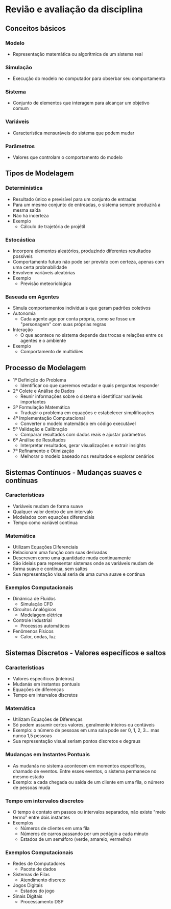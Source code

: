 # Revião e avaliação da disciplina

## Conceitos básicos

### Modelo
* Representação matemática ou algorítmica de um sistema real

### Simulação
* Execução do modelo no computador para obserbar seu comportamento

### Sistema
* Conjunto de elementos que interagem para alcançar um objetivo comum

### Variáveis
* Característica mensuráveis do sistema que podem mudar

### Parâmetros
* Valores que controlam o comportamento do modelo

## Tipos de Modelagem

### Determinística
* Resultado único e previsível para um conjunto de entradas
* Para um mesmo conjunto de entreadas, o sistema sempre produzirá a mesma saída
* Não há incerteza
* Exemplo
  * Cálculo de trajetória de projétil

### Estocástica
* Incorpora elementos aleatórios, produzindo diferentes resultados possíveis
* Comportamento futuro não pode ser previsto com certeza, apenas com uma certa probnabilidade
* Envolvem variáveis aleatórias
* Exemplo
  * Previsão meteoriológica

### Baseada em Agentes
* Simula comportamentos individuais que geram padrões coletivos
* Autonomia
  * Cada agente age por conta própria, como se fosse um "personagem" com suas próprias regras
* Interação
  * O que acontece no sistema depende das trocas e relações entre os agentes e o ambiente
* Exemplo
  * Comportamento de multidões

## Processo de Modelagem
* 1º Definição do Problema
  * Identificar oo que queremos estudar e quais perguntas responder
* 2º Colete e Análise de Dados
  * Reunir informações sobre o sistema e identificar variáveis importantes
* 3º Formulação Matemática
  * Traduzir o problema em equações e estabelecer simplificações
* 4º Implementação Computacional
  * Converter o modelo matemático em código executável
* 5º Validação e Calibração
  * Comparar resultados com dados reais e ajustar parâmetros
* 6º Análise de Resultados
  * Interpretar resultados, gerar visualizações e extrair insights
* 7º Refinamento e Otimização
  * Melhorar o modelo baseado nos resultados e explorar cenários

## Sistemas Contínuos - Mudanças suaves e contínuas
### Características
* Variáveis mudam de forma suave
* Qualquer valor dentro de um intervalo
* Modelados com equações diferenciais
* Tempo como variável contínua

### Matemática
* Utilizam Equações Diferenciais
* Relacionam uma função com suas derivadas
* Descrevem como uma quantidade muda continuamente
* São ideiais para representar sistemas onde as variáveis mudam de forma suave e contínua, sem saltos
* Sua representação visual seria de uma curva suave e contínua

### Exemplos Computacionais
* Dinâmica de Fluidos
  * Simulação CFD
* Circuitos Analógicos
  * Modelagem elétrica
* Controle Industrial
  * Processos automáticos
* Fenômenos Físicos
  * Calor, ondas, luz

## Sistemas Discretos - Valores específicos e saltos
### Características
* Valores específicos (inteiros)
* Mudanás em instantes pontuais
* Equações de diferenças
* Tempo em intervalos discretos

### Matemática
* Utilizam Equações de Diferenças
* Só podem assumir certos valores, geralmente inteiros ou contáveis
* Exemplo: o número de pessoas em uma sala pode ser 0, 1, 2, 3... mas nunca 1,5 pessoas
* Sua representação visual seriam pontos discretos e degraus

### Mudanças em Instantes Pontuais
* As mudanás no sistema acontecem em momentos específicos, chamado de eventos. Entre esses eventos, o sistema permanece no mesmo estado
* Exemplo: a cada chegada ou saída de um cliente em uma fila, o número de pessoas muda

### Tempo em intervalos discretos
* O tempo é contato em passos ou intervalos separados, não existe "meio termo" entre dois instantes
* Exemplos
  * Números de clientes em uma fila
  * Números de carros passando por um pedágio a cada minuto
  * Estados de um semáforo (verde, amarelo, vermelho)

### Exemplos Computacionais
* Redes de Computadores
  * Pacote de dados
* Sistemas de Filas
  * Atendimento discreto
* Jogos Digitais
  * Estados do jogo
* Sinais Digitais
  * Processamento DSP
